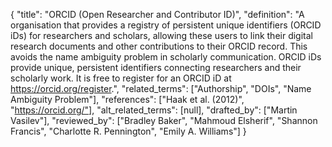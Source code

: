{
    "title": "ORCID (Open Researcher and Contributor ID)",
    "definition": "A organisation that provides a registry of persistent unique identifiers (ORCID iDs) for researchers and scholars, allowing these users to link their digital research documents and other contributions to their ORCID record. This avoids the name ambiguity problem in scholarly communication. ORCID iDs provide unique, persistent identifiers connecting researchers and their scholarly work. It is free to register for an ORCID iD at https://orcid.org/register.",
    "related_terms": ["Authorship", "DOIs", "Name Ambiguity Problem"],
    "references": ["Haak et al. (2012)", "https://orcid.org/"],
    "alt_related_terms": [null],
    "drafted_by": ["Martin Vasilev"],
    "reviewed_by": ["Bradley Baker", "Mahmoud Elsherif", "Shannon Francis", "Charlotte R. Pennington", "Emily A. Williams"]
  }
